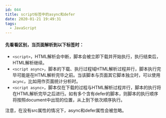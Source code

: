 ```yaml
---
id: 044
title: script标签中的async和defer
date: 2020-01-21 19:49:31
tags:
  - JavaScript
---
```


#### 先看看区别，当页面解析到以下标签时：
  - `<script>`，HTML解析会中断，脚本会被立即下载并开始执行，执行结束后，HTML解析继续。
  - `<script async>`，脚本的下载、执行过程域HTML解析过程并行，脚本执行完毕可能是在HTML解析完毕之前。当该脚本与页面其它脚本独立时，可以使用`acync`，比如用作页面统计分析时。
  - `<script async>`，脚本仅在下载的过程与HTML解析过程并行，脚本的执行将在HTML解析完毕之后进行。如有多个含有defer的脚本，则脚本的执行顺序将按照document中出现的位置，从上到下依次顺序执行。

  注意，在没有src属性的情况下，async和defer属性会被忽略。
